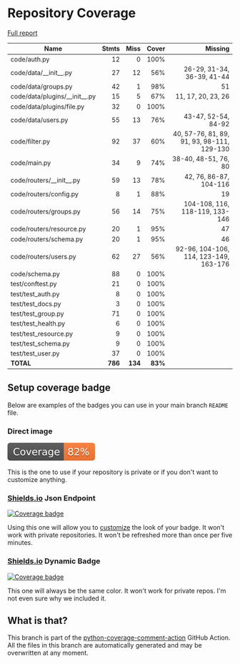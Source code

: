 # Repository Coverage

[Full report](https://htmlpreview.github.io/?https://github.com/HarryKodden/scim/blob/python-coverage-comment-action-data/htmlcov/index.html)

| Name                              |    Stmts |     Miss |   Cover |   Missing |
|---------------------------------- | -------: | -------: | ------: | --------: |
| code/auth.py                      |       12 |        0 |    100% |           |
| code/data/\_\_init\_\_.py         |       27 |       12 |     56% |26-29, 31-34, 36-39, 41-44 |
| code/data/groups.py               |       42 |        1 |     98% |        51 |
| code/data/plugins/\_\_init\_\_.py |       15 |        5 |     67% |11, 17, 20, 23, 26 |
| code/data/plugins/file.py         |       32 |        0 |    100% |           |
| code/data/users.py                |       55 |       13 |     76% |43-47, 52-54, 84-92 |
| code/filter.py                    |       92 |       37 |     60% |40, 57-76, 81, 89, 91, 93, 98-111, 129-130 |
| code/main.py                      |       34 |        9 |     74% |38-40, 48-51, 76, 80 |
| code/routers/\_\_init\_\_.py      |       59 |       13 |     78% |42, 76, 86-87, 104-116 |
| code/routers/config.py            |        8 |        1 |     88% |        19 |
| code/routers/groups.py            |       56 |       14 |     75% |104-108, 116, 118-119, 133-146 |
| code/routers/resource.py          |       20 |        1 |     95% |        47 |
| code/routers/schema.py            |       20 |        1 |     95% |        46 |
| code/routers/users.py             |       62 |       27 |     56% |92-96, 104-106, 114, 123-149, 163-176 |
| code/schema.py                    |       88 |        0 |    100% |           |
| test/conftest.py                  |       21 |        0 |    100% |           |
| test/test\_auth.py                |        8 |        0 |    100% |           |
| test/test\_docs.py                |        3 |        0 |    100% |           |
| test/test\_group.py               |       71 |        0 |    100% |           |
| test/test\_health.py              |        6 |        0 |    100% |           |
| test/test\_resource.py            |        9 |        0 |    100% |           |
| test/test\_schema.py              |        9 |        0 |    100% |           |
| test/test\_user.py                |       37 |        0 |    100% |           |
|                         **TOTAL** |  **786** |  **134** | **83%** |           |


## Setup coverage badge

Below are examples of the badges you can use in your main branch `README` file.

### Direct image

[![Coverage badge](https://raw.githubusercontent.com/HarryKodden/scim/python-coverage-comment-action-data/badge.svg)](https://htmlpreview.github.io/?https://github.com/HarryKodden/scim/blob/python-coverage-comment-action-data/htmlcov/index.html)

This is the one to use if your repository is private or if you don't want to customize anything.

### [Shields.io](https://shields.io) Json Endpoint

[![Coverage badge](https://img.shields.io/endpoint?url=https://raw.githubusercontent.com/HarryKodden/scim/python-coverage-comment-action-data/endpoint.json)](https://htmlpreview.github.io/?https://github.com/HarryKodden/scim/blob/python-coverage-comment-action-data/htmlcov/index.html)

Using this one will allow you to [customize](https://shields.io/endpoint) the look of your badge.
It won't work with private repositories. It won't be refreshed more than once per five minutes.

### [Shields.io](https://shields.io) Dynamic Badge

[![Coverage badge](https://img.shields.io/badge/dynamic/json?color=brightgreen&label=coverage&query=%24.message&url=https%3A%2F%2Fraw.githubusercontent.com%2FHarryKodden%2Fscim%2Fpython-coverage-comment-action-data%2Fendpoint.json)](https://htmlpreview.github.io/?https://github.com/HarryKodden/scim/blob/python-coverage-comment-action-data/htmlcov/index.html)

This one will always be the same color. It won't work for private repos. I'm not even sure why we included it.

## What is that?

This branch is part of the
[python-coverage-comment-action](https://github.com/marketplace/actions/python-coverage-comment)
GitHub Action. All the files in this branch are automatically generated and may be
overwritten at any moment.